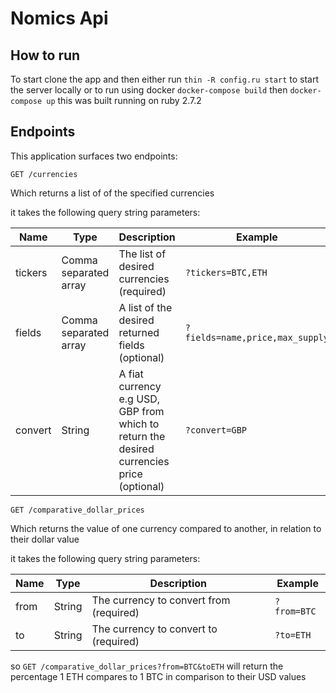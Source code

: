 # Nomics Api

## How to run
To start clone the app and then either run
`thin -R config.ru start` to start the server locally
or to run using docker `docker-compose build` then `docker-compose up`
this was built running on ruby 2.7.2

## Endpoints

This application surfaces two endpoints:

`GET /currencies`

Which returns a list of of the specified currencies

it takes the following query string parameters:

| Name | Type | Description | Example |
| ---- | ---- | ----------- | ------- |
| tickers | Comma separated array | The list of desired currencies (required) | `?tickers=BTC,ETH` |
| fields  | Comma separated array| A list of the desired returned fields (optional) | `?fields=name,price,max_supply` |
| convert  | String | A fiat currency e.g USD, GBP from which to return the desired currencies price (optional) | `?convert=GBP`|

`GET /comparative_dollar_prices`

Which returns the value of one currency compared to another, in relation to their dollar value

it takes the following query string parameters:

| Name | Type | Description | Example |
| ---- | ---- | ----------- | ------- |
| from | String | The currency to convert from (required) | `?from=BTC` |
| to  | String | The currency to convert to (required) | `?to=ETH` |

so `GET /comparative_dollar_prices?from=BTC&toETH` will return the percentage 1
ETH compares to 1 BTC in comparison to their USD values

